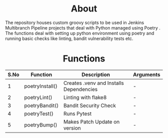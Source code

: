 <h1 align="center">About</h1>

The repository houses custom groovy scripts to be used in Jenkins Multibranch Pipeline projects that deal with Python managed using Poetry . The functions deal with setting up python environment using poetry and running basic checks like linting, bandit vulnerability tests etc.

<h1 align="center"> Functions </h1>

<table align="center">
<thead>
<th>S.No</th>
<th>Function</th>
<th>Description</th>
<th>Arguments</th>
</thead>
<tbody>

<tr>
  <td>1</td>
  <td>poetryInstall()</td>
  <td>Creates .venv and Installs Dependencies</td>
  <td>-</td>
</tr>
<tr>
  <td>2</td>
  <td>poetryLint()</td>
  <td>Linting with flake8</td>
  <td>-</td>
</tr>
<tr>
  <td>3</td>
  <td>poetryBandit()</td>
  <td>Bandit Security Check</td>
  <td>-</td>
</tr>
<tr>
  <td>4</td>
  <td>poetryTest()</td>
  <td>Runs Pytest</td>
  <td>-</td>
</tr>
<tr>
  <td>5</td>
  <td>poetryBump()</td>
  <td>Makes Patch Update on version</td>
  <td>-</td>
</tr>
</tbody>
</table>
